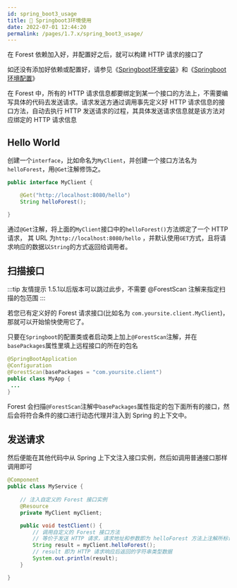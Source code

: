 ```yaml
---
id: spring_boot3_usage
title: 🎯 Springboot3环境使用
date: 2022-07-01 12:44:20
permalink: /pages/1.7.x/spring_boot3_usage/
---
```


在 Forest 依赖加入好，并配置好之后，就可以构建 HTTP 请求的接口了

如还没有添加好依赖或配置好，请参见《[Springboot环境安装](/pages/1.7.x/spring_boot_install/)》和《[Springboot环境配置](/pages/1.7.x/spring_boot_config/)》

在 Forest 中，所有的 HTTP 请求信息都要绑定到某一个接口的方法上，不需要编写具体的代码去发送请求。请求发送方通过调用事先定义好 HTTP 请求信息的接口方法，自动去执行 HTTP 发送请求的过程，其具体发送请求信息就是该方法对应绑定的 HTTP 请求信息


## Hello World

创建一个`interface`，比如命名为`MyClient`，并创建一个接口方法名为`helloForest`，用`@Get`注解修饰之。

```java
public interface MyClient {

    @Get("http://localhost:8080/hello")
    String helloForest();

}
```

通过`@Get`注解，将上面的`MyClient`接口中的`helloForest()`方法绑定了一个 HTTP 请求，
其 URL 为`http://localhost:8080/hello`
，并默认使用`GET`方式，且将请求响应的数据以`String`的方式返回给调用者。

## 扫描接口

:::tip 友情提示
1.5.1以后版本可以跳过此步，不需要 @ForestScan 注解来指定扫描的包范围
:::

若您已有定义好的 Forest 请求接口(比如名为 `com.yoursite.client.MyClient`)，那就可以开始愉快使用它了。

只要在`Springboot`的配置类或者启动类上加上`@ForestScan`注解，并在`basePackages`属性里填上远程接口的所在的包名

```java
@SpringBootApplication
@Configuration
@ForestScan(basePackages = "com.yoursite.client")
public class MyApp {
 ...
}
```

Forest 会扫描`@ForestScan`注解中`basePackages`属性指定的包下面所有的接口，然后会将符合条件的接口进行动态代理并注入到 Spring 的上下文中。


## 发送请求

然后便能在其他代码中从 Spring 上下文注入接口实例，然后如调用普通接口那样调用即可

```java
@Component
public class MyService {
    
    // 注入自定义的 Forest 接口实例
    @Resource
    private MyClient myClient;

    public void testClient() {
        // 调用自定义的 Forest 接口方法
        // 等价于发送 HTTP 请求，请求地址和参数即为 helloForest 方法上注解所标识的内容
        String result = myClient.helloForest();
        // result 即为 HTTP 请求响应后返回的字符串类型数据
        System.out.println(result);
    }

}
```

